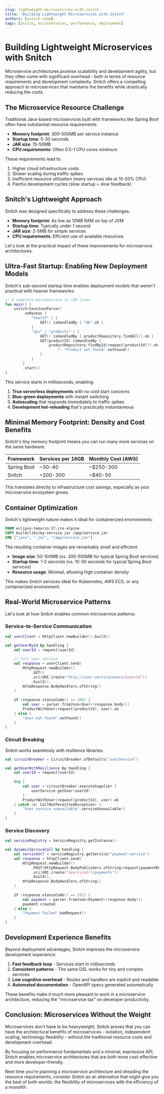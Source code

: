 ```yaml
---
slug: lightweight-microservices-with-snitch
title: "Building Lightweight Microservices with Snitch"
authors: [snitch-team]
tags: [snitch, microservices, performance, deployment]
---
```


# Building Lightweight Microservices with Snitch

Microservice architectures promise scalability and development agility, but they often come with significant overhead - both in terms of resource requirements and development complexity. Snitch offers a compelling approach to microservices that maintains the benefits while drastically reducing the costs.

<!-- truncate -->

## The Microservice Resource Challenge

Traditional Java-based microservices built with frameworks like Spring Boot often have substantial resource requirements:

- **Memory footprint**: 300-500MB per service instance
- **Startup time**: 5-30 seconds
- **JAR size**: 15-50MB
- **CPU requirements**: Often 0.5-1 CPU cores minimum

These requirements lead to:
1. Higher cloud infrastructure costs
2. Slower scaling during traffic spikes
3. Inefficient resource utilization (many services idle at 10-20% CPU)
4. Painful development cycles (slow startup = slow feedback)

## Snitch's Lightweight Approach

Snitch was designed specifically to address these challenges:

- **Memory footprint**: As low as 12MB RAM on top of JVM
- **Startup time**: Typically under 1 second
- **JAR size**: 2-5MB for simple services
- **CPU requirements**: Efficient use of available resources

Let's look at the practical impact of these improvements for microservice architectures.

## Ultra-Fast Startup: Enabling New Deployment Models

Snitch's sub-second startup time enables deployment models that weren't practical with heavier frameworks:

```kotlin
// A complete microservice in <20 lines
fun main() {
    snitch(GsonJsonParser)
        .onRoutes {
            "health" / {
                GET() isHandledBy { "OK".ok }
            }
            "api" / "products" / {
                GET() isHandledBy { productRepository.findAll().ok }
                GET(productId) isHandledBy { 
                    productRepository.findById(request[productId])?.ok 
                        ?: "Product not found".notFound() 
                }
            }
        }
        .start()
}
```

This service starts in milliseconds, enabling:

1. **True serverless deployments** with no cold start concerns
2. **Blue-green deployments** with instant switching
3. **Autoscaling** that responds immediately to traffic spikes
4. **Development hot-reloading** that's practically instantaneous

## Minimal Memory Footprint: Density and Cost Benefits

Snitch's tiny memory footprint means you can run many more services on the same hardware:

| Framework  | Services per 16GB | Monthly Cost (AWS) |
|------------|------------------|-------------------|
| Spring Boot| ~30-40           | ~$250-300         |
| Snitch     | ~200-300         | ~$40-50           |

This translates directly to infrastructure cost savings, especially as your microservice ecosystem grows.

## Container Optimization

Snitch's lightweight nature makes it ideal for containerized environments:

```dockerfile
FROM eclipse-temurin:17-jre-alpine
COPY build/libs/my-service.jar /app/service.jar
CMD ["java", "-jar", "/app/service.jar"]
```

The resulting container images are remarkably small and efficient:

- **Image size**: 50-100MB (vs. 300-500MB for typical Spring Boot services)
- **Startup time**: 1-2 seconds (vs. 10-30 seconds for typical Spring Boot services)
- **Resource usage**: Minimal, allowing high container density

This makes Snitch services ideal for Kubernetes, AWS ECS, or any containerized environment.

## Real-World Microservice Patterns

Let's look at how Snitch enables common microservice patterns:

### Service-to-Service Communication

```kotlin
val userClient = HttpClient.newBuilder().build()

val getUserById by handling {
    val userId = request[userId]
    
    // Call user service
    val response = userClient.send(
        HttpRequest.newBuilder()
            .GET()
            .uri(URI.create("http://user-service/users/$userId"))
            .build(),
        HttpResponse.BodyHandlers.ofString()
    )
    
    if (response.statusCode() == 200) {
        val user = parser.fromJson<User>(response.body())
        ProductWithUser(request[productId], user).ok
    } else {
        "User not found".notFound()
    }
}
```

### Circuit Breaking

Snitch works seamlessly with resilience libraries:

```kotlin
val circuitBreaker = CircuitBreaker.ofDefaults("userService")

val getUserWithResilience by handling {
    val userId = request[userId]
    
    try {
        val user = circuitBreaker.executeSupplier {
            userService.getUser(userId)
        }
        ProductWithUser(request[productId], user).ok
    } catch (e: CallNotPermittedException) {
        "User service unavailable".serviceUnavailable()
    }
}
```

### Service Discovery

```kotlin
val serviceRegistry = ServiceRegistry.getInstance()

val dynamicServiceCall by handling {
    val serviceUrl = serviceRegistry.getService("payment-service")
    val response = httpClient.send(
        HttpRequest.newBuilder()
            .POST(HttpRequest.BodyPublishers.ofString(request[paymentRequest]))
            .uri(URI.create("$serviceUrl/payments"))
            .build(),
        HttpResponse.BodyHandlers.ofString()
    )
    
    if (response.statusCode() == 201) {
        val payment = parser.fromJson<Payment>(response.body())
        payment.created
    } else {
        "Payment failed".badRequest()
    }
}
```

## Development Experience Benefits

Beyond deployment advantages, Snitch improves the microservice development experience:

1. **Fast feedback loop** - Services start in milliseconds
2. **Consistent patterns** - The same DSL works for tiny and complex services
3. **Low cognitive overhead** - Routes and handlers are explicit and readable
4. **Automated documentation** - OpenAPI specs generated automatically

These benefits make it much more pleasant to work in a microservice architecture, reducing the "microservice tax" on developer productivity.

## Conclusion: Microservices Without the Weight

Microservices don't have to be heavyweight. Snitch proves that you can have the architectural benefits of microservices - isolation, independent scaling, technology flexibility - without the traditional resource costs and development overhead.

By focusing on performance fundamentals and a minimal, expressive API, Snitch enables microservice architectures that are both more cost-effective and more developer-friendly.

Next time you're planning a microservice architecture and dreading the resource requirements, consider Snitch as an alternative that might give you the best of both worlds: the flexibility of microservices with the efficiency of a monolith.